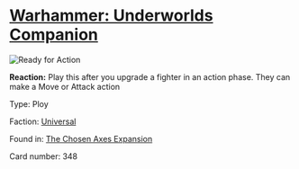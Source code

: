 # [Warhammer: Underworlds Companion](https://guidokessels.github.io/wh-underworlds)

  

![Ready for Action](https://warhammerunderworlds.com/wp-content/uploads/sites/6/2018/02/348_ENG.png)

<b>Reaction:</b> Play this after you upgrade a fighter in an action phase. They can make a Move or Attack action

Type: Ploy

Faction: [Universal](https://guidokessels.github.io/wh-underworlds/factions/universal.md)

Found in: [The Chosen Axes Expansion](https://guidokessels.github.io/wh-underworlds/locations/the-chosen-axes-expansion.md)

Card number: 348
